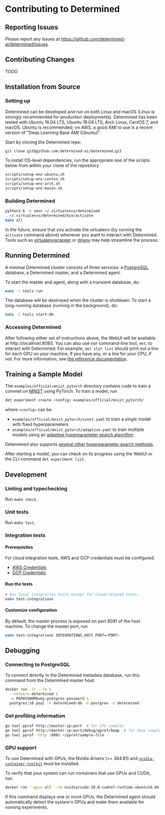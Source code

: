 # Contributing to Determined

## Reporting Issues

Please report any issues at https://github.com/determined-ai/determined/issues.

## Contributing Changes

TODO

## Installation from Source

### Setting up

Determined can be developed and run on both Linux and macOS (Linux is strongly
recommended for production deployments). Determined has been tested with Ubuntu
16.04 LTS, Ubuntu 18.04 LTS, Arch Linux, CentOS 7, and macOS. Ubuntu is
recommended; on AWS, a good AMI to use is a recent version of "Deep Learning
Base AMI (Ubuntu)".

Start by cloning the Determined repo:

```sh
git clone git@github.com:determined-ai/determined.git
```

To install OS-level dependencies, run the appropriate one of the scripts below
from within your clone of the repository.

```sh
scripts/setup-env-ubuntu.sh
scripts/setup-env-centos.sh
scripts/setup-env-arch.sh
scripts/setup-env-macos.sh
```

### Building Determined

```sh
python3.6 -m venv ~/.virtualenvs/determined
. ~/.virtualenvs/determined/bin/activate
make all
```

In the future, ensure that you activate the virtualenv (by running the
`activate` command above) whenever you want to interact with Determined. Tools
such as [virtualenvwrapper](https://virtualenvwrapper.readthedocs.io/en/latest/)
or [direnv](https://direnv.net/) may help streamline the process.

## Running Determined

A minimal Determined cluster consists of three services: a
[PostgreSQL](https://www.postgresql.org/) database, a Determined master,
and a Determined agent.

To start the master and agent, along with a transient database, do:

```sh
make -C tools run
```

The database will be destroyed when the cluster is shutdown. To start a
long-running database (running in the background), do:

```sh
make -C tools start-db
```

### Accessing Determined

After following either set of instructions above, the WebUI will be available at
http://localhost:8080. You can also use our command-line tool, `det`, to
interact with Determined. For example, `det slot list` should print out a line
for each GPU on your machine, if you have any, or a line for your CPU, if not.
For more information, see [the reference
documentation](https://docs.determined.ai/latest/reference/cli.html).

## Training a Sample Model

The `examples/official/mnist_pytorch` directory contains code to train a convnet
on [MNIST](http://yann.lecun.com/exdb/mnist/) using PyTorch. To train a model,
run

```sh
det experiment create <config> examples/official/mnist_pytorch/
```

where `<config>` can be

- `examples/official/mnist_pytorch/const.yaml` to train a single model with fixed hyperparameters
- `examples/official/mnist_pytorch/adaptive.yaml` to train multiple models using
  an [adaptive hyperparameter search
  algorithm](https://docs.determined.ai/latest/topic-guides/hp-tuning-det/index.html#adaptive-search)

Determined also supports [several other hyperparameter search
methods](https://docs.determined.ai/latest/topic-guides/hp-tuning-det/index.html#other-supported-methods).

After starting a model, you can check on its progress using the WebUI
or the CLI command `det experiment list`.

## Development

### Linting and typechecking

Run `make check`.

### Unit tests

Run `make test`.

### Integration tests

#### Prerequisites

For cloud integration tests, AWS and GCP credentials must be configured.

- [AWS Credentials](https://boto3.amazonaws.com/v1/documentation/api/latest/guide/configuration.html)
- [GCP Credentials](https://cloud.google.com/docs/authentication/getting-started)

#### Run the tests

```bash
# Run local integration tests except for cloud-related tests.
make test-integrations
```

#### Customize configuration

By default, the master process is exposed on port 8081 of the host
machine. To change the master port, run

```sh
make test-integrations INTEGRATIONS_HOST_PORT=<PORT>
```

## Debugging

### Connecting to PostgreSQL

To connect directly to the Determined metadata database, run this command from
the Determined master host:

```sh
docker run -it --rm \
  --network determined \
  -e PGPASSWORD=my-postgres-password \
  postgres:10 psql -h determined-db -U postgres -d determined
```

### Get profiling information

```sh
go tool pprof http://master-ip:port  # for CPU samples
go tool pprof http://master-ip:port/debug/pprof/heap  # for heap samples
go tool pprof -http :8081 ~/pprof/sample-file
```

### GPU support

To use Determined with GPUs, the Nvidia drivers (>= 384.81) and
[`nvidia-container-toolkit`](https://docs.determined.ai/latest/how-to/installation/requirements.html#installing-docker)
must be installed.

To verify that your system can run containers that use GPUs and CUDA, run:

```sh
docker run --gpus all --rm nvidia/cuda:10.0-cudnn7-runtime-ubuntu16.04 nvidia-smi
```

If this command displays one or more GPUs, the Determined agent should
automatically detect the system's GPUs and make them available for
running experiments.
